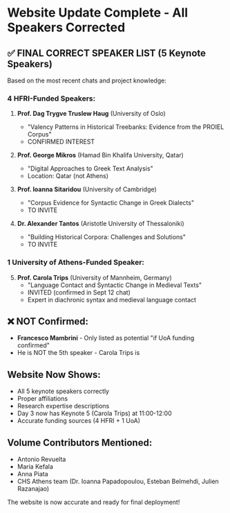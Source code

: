 # Website Update Complete - All Speakers Corrected

## ✅ FINAL CORRECT SPEAKER LIST (5 Keynote Speakers)

Based on the most recent chats and project knowledge:

### **4 HFRI-Funded Speakers:**
1. **Prof. Dag Trygve Truslew Haug** (University of Oslo)
   - "Valency Patterns in Historical Treebanks: Evidence from the PROIEL Corpus"
   - CONFIRMED INTEREST

2. **Prof. George Mikros** (Hamad Bin Khalifa University, Qatar)
   - "Digital Approaches to Greek Text Analysis"
   - Location: Qatar (not Athens)

3. **Prof. Ioanna Sitaridou** (University of Cambridge)
   - "Corpus Evidence for Syntactic Change in Greek Dialects"
   - TO INVITE

4. **Dr. Alexander Tantos** (Aristotle University of Thessaloniki)
   - "Building Historical Corpora: Challenges and Solutions"
   - TO INVITE

### **1 University of Athens-Funded Speaker:**
5. **Prof. Carola Trips** (University of Mannheim, Germany)
   - "Language Contact and Syntactic Change in Medieval Texts"
   - INVITED (confirmed in Sept 12 chat)
   - Expert in diachronic syntax and medieval language contact

## ❌ NOT Confirmed:
- **Francesco Mambrini** - Only listed as potential "if UoA funding confirmed"
- He is NOT the 5th speaker - Carola Trips is

## Website Now Shows:
- All 5 keynote speakers correctly
- Proper affiliations
- Research expertise descriptions
- Day 3 now has Keynote 5 (Carola Trips) at 11:00-12:00
- Accurate funding sources (4 HFRI + 1 UoA)

## Volume Contributors Mentioned:
- Antonio Revuelta
- Maria Kefala  
- Anna Piata
- CHS Athens team (Dr. Ioanna Papadopoulou, Esteban Belmehdi, Julien Razanajao)

The website is now accurate and ready for final deployment!